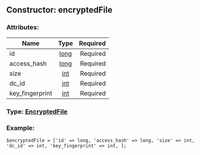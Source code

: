## Constructor: encryptedFile  

### Attributes:

| Name     |    Type       | Required |
|----------|:-------------:|---------:|
|id|[long](../types/long.md) | Required|
|access\_hash|[long](../types/long.md) | Required|
|size|[int](../types/int.md) | Required|
|dc\_id|[int](../types/int.md) | Required|
|key\_fingerprint|[int](../types/int.md) | Required|


### Type: [EncryptedFile](../types/EncryptedFile.md)

### Example:


```
$encryptedFile = ['id' => long, 'access_hash' => long, 'size' => int, 'dc_id' => int, 'key_fingerprint' => int, ];
```